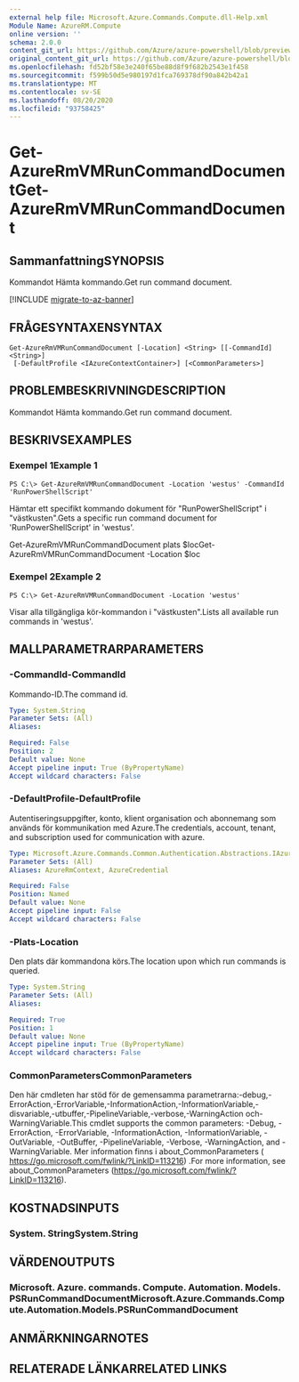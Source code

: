 ```yaml
---
external help file: Microsoft.Azure.Commands.Compute.dll-Help.xml
Module Name: AzureRM.Compute
online version: ''
schema: 2.0.0
content_git_url: https://github.com/Azure/azure-powershell/blob/preview/src/ResourceManager/Compute/Commands.Compute/help/Get-AzureRmVMRunCommandDocument.md
original_content_git_url: https://github.com/Azure/azure-powershell/blob/preview/src/ResourceManager/Compute/Commands.Compute/help/Get-AzureRmVMRunCommandDocument.md
ms.openlocfilehash: fd52bf58e3e240f65be88d8f9f682b2543e1f458
ms.sourcegitcommit: f599b50d5e980197d1fca769378df90a842b42a1
ms.translationtype: MT
ms.contentlocale: sv-SE
ms.lasthandoff: 08/20/2020
ms.locfileid: "93758425"
---
```

# <span data-ttu-id="67dd2-101">Get-AzureRmVMRunCommandDocument</span><span class="sxs-lookup"><span data-stu-id="67dd2-101">Get-AzureRmVMRunCommandDocument</span></span>

## <span data-ttu-id="67dd2-102">Sammanfattning</span><span class="sxs-lookup"><span data-stu-id="67dd2-102">SYNOPSIS</span></span>
<span data-ttu-id="67dd2-103">Kommandot Hämta kommando.</span><span class="sxs-lookup"><span data-stu-id="67dd2-103">Get run command document.</span></span>

[!INCLUDE [migrate-to-az-banner](../../includes/migrate-to-az-banner.md)]

## <span data-ttu-id="67dd2-104">FRÅGESYNTAXEN</span><span class="sxs-lookup"><span data-stu-id="67dd2-104">SYNTAX</span></span>

```
Get-AzureRmVMRunCommandDocument [-Location] <String> [[-CommandId] <String>]
 [-DefaultProfile <IAzureContextContainer>] [<CommonParameters>]
```

## <span data-ttu-id="67dd2-105">PROBLEMBESKRIVNING</span><span class="sxs-lookup"><span data-stu-id="67dd2-105">DESCRIPTION</span></span>
<span data-ttu-id="67dd2-106">Kommandot Hämta kommando.</span><span class="sxs-lookup"><span data-stu-id="67dd2-106">Get run command document.</span></span>

## <span data-ttu-id="67dd2-107">BESKRIVS</span><span class="sxs-lookup"><span data-stu-id="67dd2-107">EXAMPLES</span></span>

### <span data-ttu-id="67dd2-108">Exempel 1</span><span class="sxs-lookup"><span data-stu-id="67dd2-108">Example 1</span></span>
```
PS C:\> Get-AzureRmVMRunCommandDocument -Location 'westus' -CommandId 'RunPowerShellScript'
```

<span data-ttu-id="67dd2-109">Hämtar ett specifikt kommando dokument för "RunPowerShellScript" i "västkusten".</span><span class="sxs-lookup"><span data-stu-id="67dd2-109">Gets a specific run command document for 'RunPowerShellScript' in 'westus'.</span></span>


<span data-ttu-id="67dd2-110">Get-AzureRmVMRunCommandDocument plats $loc</span><span class="sxs-lookup"><span data-stu-id="67dd2-110">Get-AzureRmVMRunCommandDocument -Location $loc</span></span>

### <span data-ttu-id="67dd2-111">Exempel 2</span><span class="sxs-lookup"><span data-stu-id="67dd2-111">Example 2</span></span>
```
PS C:\> Get-AzureRmVMRunCommandDocument -Location 'westus'
```

<span data-ttu-id="67dd2-112">Visar alla tillgängliga kör-kommandon i "västkusten".</span><span class="sxs-lookup"><span data-stu-id="67dd2-112">Lists all available run commands in 'westus'.</span></span>

## <span data-ttu-id="67dd2-113">MALLPARAMETRAR</span><span class="sxs-lookup"><span data-stu-id="67dd2-113">PARAMETERS</span></span>

### <span data-ttu-id="67dd2-114">-CommandId</span><span class="sxs-lookup"><span data-stu-id="67dd2-114">-CommandId</span></span>
<span data-ttu-id="67dd2-115">Kommando-ID.</span><span class="sxs-lookup"><span data-stu-id="67dd2-115">The command id.</span></span>

```yaml
Type: System.String
Parameter Sets: (All)
Aliases: 

Required: False
Position: 2
Default value: None
Accept pipeline input: True (ByPropertyName)
Accept wildcard characters: False
```

### <span data-ttu-id="67dd2-116">-DefaultProfile</span><span class="sxs-lookup"><span data-stu-id="67dd2-116">-DefaultProfile</span></span>
<span data-ttu-id="67dd2-117">Autentiseringsuppgifter, konto, klient organisation och abonnemang som används för kommunikation med Azure.</span><span class="sxs-lookup"><span data-stu-id="67dd2-117">The credentials, account, tenant, and subscription used for communication with azure.</span></span>

```yaml
Type: Microsoft.Azure.Commands.Common.Authentication.Abstractions.IAzureContextContainer
Parameter Sets: (All)
Aliases: AzureRmContext, AzureCredential

Required: False
Position: Named
Default value: None
Accept pipeline input: False
Accept wildcard characters: False
```

### <span data-ttu-id="67dd2-118">-Plats</span><span class="sxs-lookup"><span data-stu-id="67dd2-118">-Location</span></span>
<span data-ttu-id="67dd2-119">Den plats där kommandona körs.</span><span class="sxs-lookup"><span data-stu-id="67dd2-119">The location upon which run commands is queried.</span></span>

```yaml
Type: System.String
Parameter Sets: (All)
Aliases: 

Required: True
Position: 1
Default value: None
Accept pipeline input: True (ByPropertyName)
Accept wildcard characters: False
```

### <span data-ttu-id="67dd2-120">CommonParameters</span><span class="sxs-lookup"><span data-stu-id="67dd2-120">CommonParameters</span></span>
<span data-ttu-id="67dd2-121">Den här cmdleten har stöd för de gemensamma parametrarna:-debug,-ErrorAction,-ErrorVariable,-InformationAction,-InformationVariable,-disvariable,-utbuffer,-PipelineVariable,-verbose,-WarningAction och-WarningVariable.</span><span class="sxs-lookup"><span data-stu-id="67dd2-121">This cmdlet supports the common parameters: -Debug, -ErrorAction, -ErrorVariable, -InformationAction, -InformationVariable, -OutVariable, -OutBuffer, -PipelineVariable, -Verbose, -WarningAction, and -WarningVariable.</span></span> <span data-ttu-id="67dd2-122">Mer information finns i about_CommonParameters ( https://go.microsoft.com/fwlink/?LinkID=113216) .</span><span class="sxs-lookup"><span data-stu-id="67dd2-122">For more information, see about_CommonParameters (https://go.microsoft.com/fwlink/?LinkID=113216).</span></span>

## <span data-ttu-id="67dd2-123">KOSTNADS</span><span class="sxs-lookup"><span data-stu-id="67dd2-123">INPUTS</span></span>

### <span data-ttu-id="67dd2-124">System. String</span><span class="sxs-lookup"><span data-stu-id="67dd2-124">System.String</span></span>

## <span data-ttu-id="67dd2-125">VÄRDEN</span><span class="sxs-lookup"><span data-stu-id="67dd2-125">OUTPUTS</span></span>

### <span data-ttu-id="67dd2-126">Microsoft. Azure. commands. Compute. Automation. Models. PSRunCommandDocument</span><span class="sxs-lookup"><span data-stu-id="67dd2-126">Microsoft.Azure.Commands.Compute.Automation.Models.PSRunCommandDocument</span></span>

## <span data-ttu-id="67dd2-127">ANMÄRKNINGAR</span><span class="sxs-lookup"><span data-stu-id="67dd2-127">NOTES</span></span>

## <span data-ttu-id="67dd2-128">RELATERADE LÄNKAR</span><span class="sxs-lookup"><span data-stu-id="67dd2-128">RELATED LINKS</span></span>

